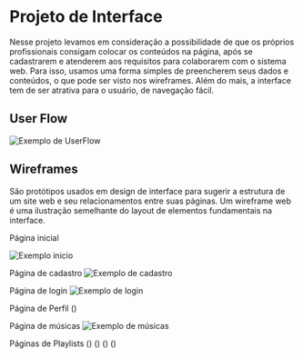 
# Projeto de Interface

Nesse projeto levamos em consideração a possibilidade de que os próprios profissionais consigam colocar os conteúdos na página, após se cadastrarem e atenderem aos requisitos para colaborarem com o sistema web. Para isso, usamos uma forma simples de preencherem seus dados e conteúdos, o que pode ser visto nos wireframes. Além do mais, a interface tem de ser atrativa para o usuário, de navegação fácil.

## User Flow

![Exemplo de UserFlow](https://user-images.githubusercontent.com/89889483/135008788-1ec337a7-7be3-4f7b-b273-69de412a6f9a.png)


## Wireframes

São protótipos usados em design de interface para sugerir a estrutura de um site web e seu relacionamentos entre suas páginas. Um wireframe web é uma ilustração semelhante do layout de elementos fundamentais na interface.

Página inicial

![Exemplo inicio](https://user-images.githubusercontent.com/89880127/136577346-37095301-7c37-4096-835e-ac266ae45fe4.png)

Página de cadastro
![Exemplo de cadastro](https://user-images.githubusercontent.com/89889483/134837960-307b236d-7b75-45d2-bed7-3e594a96072a.png)

Página de login
![Exemplo de login](https://user-images.githubusercontent.com/90360461/134836375-5f40c45b-a424-43df-b9dd-315d8196ffe0.png)

Página de Perfil
()

Página de músicas
![Exemplo de músicas](https://user-images.githubusercontent.com/90011477/136579069-b5e6ed3f-b2dd-4248-b433-7ed4895a5a73.jpeg)

Páginas de Playlists
()
()
()
()



 
